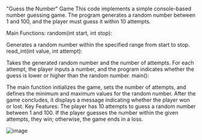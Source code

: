 "Guess the Number" Game
This code implements a simple console-based number guessing game. The program generates a random number between 1 and 100, and the player must guess it within 10 attempts.

Main Functions:
random(int start, int stop):

Generates a random number within the specified range from start to stop.
read_int(int value, int attempt):

Takes the generated random number and the number of attempts.
For each attempt, the player inputs a number, and the program indicates whether the guess is lower or higher than the random number.
main():

The main function initializes the game, sets the number of attempts, and defines the minimum and maximum values for the random number.
After the game concludes, it displays a message indicating whether the player won or lost.
Key Features:
The player has 10 attempts to guess a random number between 1 and 100.
If the player guesses the number within the given attempts, they win; otherwise, the game ends in a loss.

![image](https://github.com/user-attachments/assets/ef10fac4-66df-491c-94b6-58f06ab96382)
